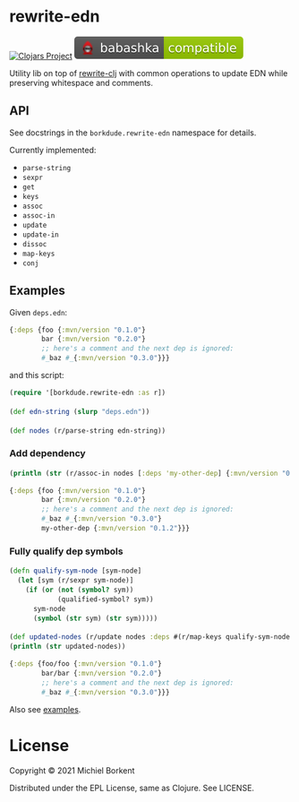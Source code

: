 # rewrite-edn

[![Clojars Project](https://img.shields.io/clojars/v/borkdude/rewrite-edn.svg)](https://clojars.org/borkdude/rewrite-edn)
[![bb compatible](https://raw.githubusercontent.com/babashka/babashka/master/logo/badge.svg)](https://babashka.org)

Utility lib on top of
[rewrite-clj](https://github.com/clj-commons/rewrite-clj) with common
operations to update EDN while preserving whitespace and comments.

## API

See docstrings in the `borkdude.rewrite-edn` namespace for details.

Currently implemented:

- `parse-string`
- `sexpr`
- `get`
- `keys`
- `assoc`
- `assoc-in`
- `update`
- `update-in`
- `dissoc`
- `map-keys`
- `conj`

## Examples

Given `deps.edn`:

``` clojure
{:deps {foo {:mvn/version "0.1.0"}
        bar {:mvn/version "0.2.0"}
        ;; here's a comment and the next dep is ignored:
        #_baz #_{:mvn/version "0.3.0"}}}
```

and this script:

``` clojure
(require '[borkdude.rewrite-edn :as r])

(def edn-string (slurp "deps.edn"))

(def nodes (r/parse-string edn-string))
```

### Add dependency

``` clojure
(println (str (r/assoc-in nodes [:deps 'my-other-dep] {:mvn/version "0.1.2"})))
```

``` clojure
{:deps {foo {:mvn/version "0.1.0"}
        bar {:mvn/version "0.2.0"}
        ;; here's a comment and the next dep is ignored:
        #_baz #_{:mvn/version "0.3.0"}
        my-other-dep {:mvn/version "0.1.2"}}}
```

### Fully qualify dep symbols

``` clojure
(defn qualify-sym-node [sym-node]
  (let [sym (r/sexpr sym-node)]
    (if (or (not (symbol? sym))
            (qualified-symbol? sym))
      sym-node
      (symbol (str sym) (str sym)))))

(def updated-nodes (r/update nodes :deps #(r/map-keys qualify-sym-node %)))
(println (str updated-nodes))
```

``` clojure
{:deps {foo/foo {:mvn/version "0.1.0"}
        bar/bar {:mvn/version "0.2.0"}
        ;; here's a comment and the next dep is ignored:
        #_baz #_{:mvn/version "0.3.0"}}}
```

Also see [examples](examples).

# License

Copyright © 2021 Michiel Borkent

Distributed under the EPL License, same as Clojure. See LICENSE.
